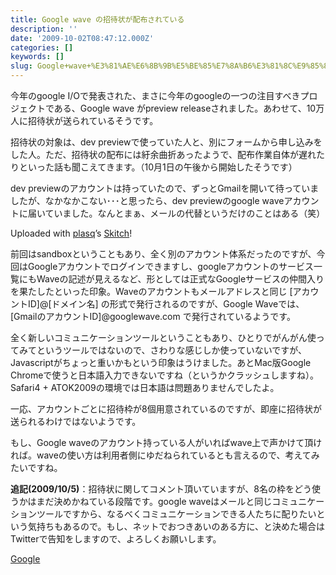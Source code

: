 ```yaml
---
title: Google wave の招待状が配布されている
description: ''
date: '2009-10-02T08:47:12.000Z'
categories: []
keywords: []
slug: Google+wave+%E3%81%AE%E6%8B%9B%E5%BE%85%E7%8A%B6%E3%81%8C%E9%85%8D%E5%B8%83%E3%81%95%E3%82%8C%E3%81%A6%E3%81%84%E3%82%8B
---
```

今年のgoogle I/Oで発表された、まさに今年のgoogleの一つの注目すべきプロジェクトである、Google wave がpreview releaseされました。あわせて、10万人に招待状が送られているそうです。

招待状の対象は、dev previewで使っていた人と、別にフォームから申し込みをした人。ただ、招待状の配布には紆余曲折あったようで、配布作業自体が遅れたりといった話も聞こえてきます。（10月1日の午後から開始したそうです）

dev previewのアカウントは持っていたので、ずっとGmailを開いて待っていましたが、なかなかこない･･･と思ったら、dev previewのgoogle waveアカウントに届いていました。なんとまぁ、メールの代替というだけのことはある（笑）

Uploaded with [plasq](http://plasq.com/)’s [Skitch](http://skitch.com)!

前回はsandboxということもあり、全く別のアカウント体系だったのですが、今回はGoogleアカウントでログインできますし、googleアカウントのサービス一覧にもWaveの記述が見えるなど、形としては正式なGoogleサービスの仲間入りを果たしたといった印象。Waveのアカウントもメールアドレスと同じ \[アカウントID\]@\[ドメイン名\] の形式で発行されるのですが、Google Waveでは、 \[GmailのアカウントID\]@googlewave.com で発行されているようです。

全く新しいコミュニケーションツールということもあり、ひとりでがんがん使ってみてというツールではないので、さわりな感じしか使っていないですが、Javascriptがちょっと重いかもという印象はうけました。あとMac版Google Chromeで使うと日本語入力できないですね（というかクラッシュしますね）。Safari4 + ATOK2009の環境では日本語は問題ありませんでしたよ。

一応、アカウントごとに招待枠が8個用意されているのですが、即座に招待状が送られるわけではないようです。

もし、Google waveのアカウント持っている人がいればwave上で声かけて頂ければ。waveの使い方は利用者側にゆだねられているとも言えるので、考えてみたいですね。

**追記(2009/10/5)**：招待状に関してコメント頂いていますが、8名の枠をどう使うかはまだ決めかねている段階です。google waveはメールと同じコミュニケーションツールですから、なるべくコミュニケーションできる人たちに配りたいという気持ちもあるので。もし、ネットでおつきあいのある方に、と決めた場合はTwitterで告知をしますので、よろしくお願いします。

[Google](http://technorati.com/tag/Google)